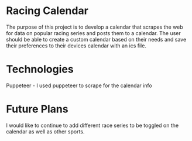 # Racing Calendar
The purpose of this project is to develop a calendar that scrapes the web for data on popular racing series and posts them to a calendar. The user should be able to create a custom calendar based on their needs and save their preferences to their devices calendar with an ics file.

# Technologies
Puppeteer - I used puppeteer to scrape for the calendar info

# Future Plans
I would like to continue to add different race series to be toggled on the calendar as well as other sports.

